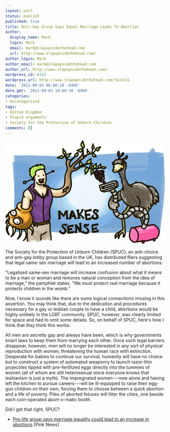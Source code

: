 ```yaml
---
layout: post
status: publish
published: true
title: Anti-Gay Group Says Equal Marriage Leads To Abortion
author:
  display_name: Mark
  login: Mark
  email: mark@slapupsidethehead.com
  url: http://www.slapupsidethehead.com/
author_login: Mark
author_email: mark@slapupsidethehead.com
author_url: http://www.slapupsidethehead.com/
wordpress_id: 6131
wordpress_url: http://www.slapupsidethehead.com/?p=6131
date: '2012-09-03 06:00:10 -0400'
date_gmt: '2012-09-03 10:00:10 -0400'
categories:
- Uncategorized
tags:
- United Kingdom
- Stupid arguments
- Society for the Protection of Unborn Children
comments: []
---
```

![A man with green hair, being eaten by an alien, holds his grape-producing tree-like arm in the air so an ostrich with a vacuum cleaner can suck up the grapes.](/wp-content/media/2012/09/makes-sense.jpg "Christmas Cheer")

The Society for the Protection of Unborn Children (SPUC), an anti-choice and anti-gay lobby group based in the UK, has distributed fliers suggesting that legal same-sex marriage will lead to an increased number of abortions.

"Legalised same-sex marriage will increase confusion about what it means to be a man or woman and removes natural conception from the idea of marriage," the pamphlet states. "We must protect real marriage because it protects children in the womb."

Now, I know it sounds like there are some logical connections missing in this assertion. You may think that, due to the dedication and procedures necessary for a gay or lesbian couple to have a child, abortions would be highly unlikely in the LGBT community. SPUC, however, was clearly limited for space and had to omit some details. So, on behalf of SPUC, here's how _I_ think that _they_ think this works:

All men are secretly gay and always have been, which is why governments enact laws to keep them from marrying each other. Once such legal barriers disappear, however, men will no longer be interested in any sort of physical reproduction with women, threatening the human race with extinction. Desperate for babies to continue our survival, humanity will have no choice but to construct a system of automated weaponry to launch razor-thin projectiles tipped with pre-fertilized eggs directly into the tummies of women (all of whom are still heterosexual since everyone knows that lesbianism is just a myth). The impregnated women---now alone and having left the kitchen to pursue careers---will be ill-equipped to raise their egg-gun children on their own, forcing them to choose between a quick abortion and a life of poverty. Piles of aborted fetuses will litter the cities, one beside each coin-operated abort-o-matic booth.

Did I get that right, SPUC?

- [Pro-life group says marriage equality could lead to an increase in abortions](http://www.pinknews.co.uk/2012/08/21/anti-abortion-and-anti-marriage-equality-group-say-only-real-marriage-protects-unborn-children/) [Pink News]
